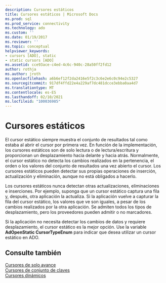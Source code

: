 ```yaml
---
description: Cursores estáticos
title: Cursores estáticos | Microsoft Docs
ms.prod: sql
ms.prod_service: connectivity
ms.technology: ado
ms.custom: ''
ms.date: 01/19/2017
ms.reviewer: ''
ms.topic: conceptual
helpviewer_keywords:
- cursors [ADO], static
- static cursors [ADO]
ms.assetid: cce93ace-c4ed-4c6c-940c-28a50ff2fd12
author: rothja
ms.author: jroth
ms.openlocfilehash: a6b6ef12f2da2416e5f2c3c6e2e6c0c94e2c5327
ms.sourcegitcommit: 917df4ffd22e4a229af7dc481dcce3ebba0aa4d7
ms.translationtype: MT
ms.contentlocale: es-ES
ms.lasthandoff: 02/10/2021
ms.locfileid: "100036985"
---
```

# <a name="static-cursors"></a>Cursores estáticos
El cursor estático siempre muestra el conjunto de resultados tal como estaba al abrir el cursor por primera vez. En función de la implementación, los cursores estáticos son de solo lectura o de lectura/escritura y proporcionan un desplazamiento hacia delante y hacia atrás. Normalmente, el cursor estático no detecta los cambios realizados en la pertenencia, el orden o los valores del conjunto de resultados una vez abierto el cursor. Los cursores estáticos pueden detectar sus propias operaciones de inserción, actualización y eliminación, aunque no está obligados a hacerlo.  
  
 Los cursores estáticos nunca detectan otras actualizaciones, eliminaciones e inserciones. Por ejemplo, suponga que un cursor estático captura una fila y, después, otra aplicación la actualiza. Si la aplicación vuelve a capturar la fila del cursor estático, los valores que ve son iguales, a pesar de los cambios realizados por la otra aplicación. Se admiten todos los tipos de desplazamiento, pero los proveedores pueden admitir o no marcadores.  
  
 Si la aplicación no necesita detectar los cambios de datos y requiere desplazamiento, el cursor estático es la mejor opción. Use la variable **AdOpenStatic CursorTypeEnum** para indicar que desea utilizar un cursor estático en ADO.  
  
## <a name="see-also"></a>Consulte también  
 [Cursores de solo avance](../../../ado/guide/data/forward-only-cursors.md)   
 [Cursores de conjunto de claves](../../../ado/guide/data/keyset-cursors.md)   
 [Cursores dinámicos](../../../ado/guide/data/dynamic-cursors.md)
